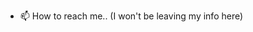 - 📫 How to reach me.. (I won't be leaving my info here)

<!---
FoxxiAsh/FoxxiAsh is a ✨ special ✨ repository because its `README.md` (this file) appears on your GitHub profile.
You can click the Preview link to take a look at your changes.
--->
